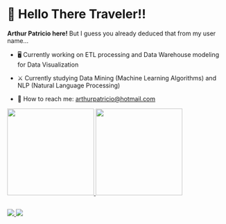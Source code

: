 # 🚙 Hello There Traveler!!

**Arthur Patricio here!** But I guess you already deduced that from my user name...

- 🖥 Currently working on ETL processing and Data Warehouse modeling for Data Visualization <br />

- ⚔ Currently studying Data Mining (Machine Learning Algorithms) and NLP (Natural Language Processing) <br />

- 📧 How to reach me: <arthurpatricio@hotmail.com>

<div>
  <a href ="https://beacons.ai/ArthurPatricio">
  <img height="200cm" src="https://github-readme-stats.vercel.app/api?username=ArthurPatricio&show_icons=True&theme=radical"/>   
  <img height="200cm" src="https://github-readme-stats.vercel.app/api/top-langs/?username=ArthurPatricio&theme=radical"/>    
<div>
  
##
  
<div>
  <a href="https://api.whatsapp.com/send?phone=5521998309696" target="_blank"><img src="https://img.shields.io/badge/WhatsApp-25D366?style=for-the-badge&logo=whatsapp&logoColor=white" target="_blank"/>
  <a href="https://www.linkedin.com/in/jose-arthur-domingues-patricio-5b36a314b/" target="_blank"><img src="https://img.shields.io/badge/LinkedIn-0077B5?style=for-the-badge&logo=linkedin&logoColor=white" target="_blank"/>
<div>
